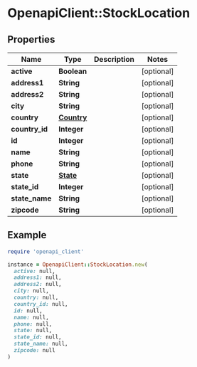 # OpenapiClient::StockLocation

## Properties

| Name | Type | Description | Notes |
| ---- | ---- | ----------- | ----- |
| **active** | **Boolean** |  | [optional] |
| **address1** | **String** |  | [optional] |
| **address2** | **String** |  | [optional] |
| **city** | **String** |  | [optional] |
| **country** | [**Country**](Country.md) |  | [optional] |
| **country_id** | **Integer** |  | [optional] |
| **id** | **Integer** |  | [optional] |
| **name** | **String** |  | [optional] |
| **phone** | **String** |  | [optional] |
| **state** | [**State**](State.md) |  | [optional] |
| **state_id** | **Integer** |  | [optional] |
| **state_name** | **String** |  | [optional] |
| **zipcode** | **String** |  | [optional] |

## Example

```ruby
require 'openapi_client'

instance = OpenapiClient::StockLocation.new(
  active: null,
  address1: null,
  address2: null,
  city: null,
  country: null,
  country_id: null,
  id: null,
  name: null,
  phone: null,
  state: null,
  state_id: null,
  state_name: null,
  zipcode: null
)
```

